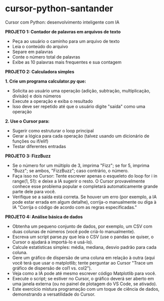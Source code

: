 # cursor-python-santander
Cursor com Python: desenvolvimento inteligente com IA

**PROJETO 1: Contador de palavras em arquivos de texto**  
- Peça ao usuário o caminho para um arquivo de texto
- Leia o conteúdo do arquivo
- Separe em palavras
- Conte o número total de palavras
- Exibe as 10 palavras mais frequentes e sua contagem


**PROJETO 2: Calculadora simples**

**1. Crie um programa calculator.py que:**
- Solicita ao usuário uma operação (adição, subtração, multiplicação, divisão) e dois números
- Execute a operação e exiba o resultado
- Isso deve ser repetido até que o usuário digite "saída" como uma operação

**2. Use o Cursor para:**
- Sugerir como estruturar o loop principal
- Gerar a lógica para cada operação (talvez usando um dicionário de funções ou if/elif)
- Testar diferentes entradas


**PROJETO 3: FizzBuzz**
- Se o número for um múltiplo de 3, imprima "Fizz"; se for 5, imprima "Buzz"; se ambos, "FizzBuzz"; caso contrário, o número.
- Faça isso no Cursor: Tente escrever apenas o esqueleto do loop for i in range(1, 51): e deixe a IA sugerir o resto. O Cursor provavelmente conhece esse problema popular e completará automaticamente grande parte dele para você.
- Verifique se a saída está correta. Se houver um erro (por exemplo, a IA pode estar errada em algum detalhe), corrija-o manualmente ou diga à IA "Corrija o código de acordo com as regras especificadas."


**PROJETO 4: Análise básica de dados**
- Obtenha um pequeno conjunto de dados, por exemplo, um CSV com duas colunas de números (você pode criá-lo manualmente).
- Escreva um script parse.py que leia o CSV (use o pandas se quiser, o Cursor o ajudará a importá-lo e usá-lo).
- Calcule estatísticas simples: média, mediana, desvio padrão para cada coluna.
- Gere um gráfico de dispersão de uma coluna em relação à outra (aqui você terá que usar o matplotlib; tente perguntar ao Cursor "Trace um gráfico de dispersão de col1 vs. col2").
- Veja como a IA pode até mesmo escrever código Matplotlib para você.
- Execute o script; se estiver no Cursor, o gráfico deverá ser aberto em uma janela externa (ou no painel de plotagem do VS Code, se ativado).
- Este exercício mistura programação com um toque de ciência de dados, demonstrando a versatilidade do Cursor.
 